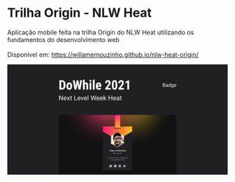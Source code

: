# Trilha Origin - NLW Heat
Aplicação mobile feita na trilha Origin do NLW Heat utilizando os fundamentos do desenvolvimento web<br><br>
Disponível em: https://willamemouzinho.github.io/nlw-heat-origin/

<img src="images/capa-nlw-heat-origin.png">
